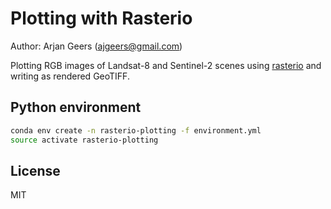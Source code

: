 # Plotting with Rasterio

Author: Arjan Geers (ajgeers@gmail.com)

Plotting RGB images of Landsat-8 and Sentinel-2 scenes using [rasterio](https://rasterio.readthedocs.io/en/latest/topics/plotting.html) and writing as rendered GeoTIFF.


## Python environment

```sh
conda env create -n rasterio-plotting -f environment.yml
source activate rasterio-plotting
```


## License

MIT
